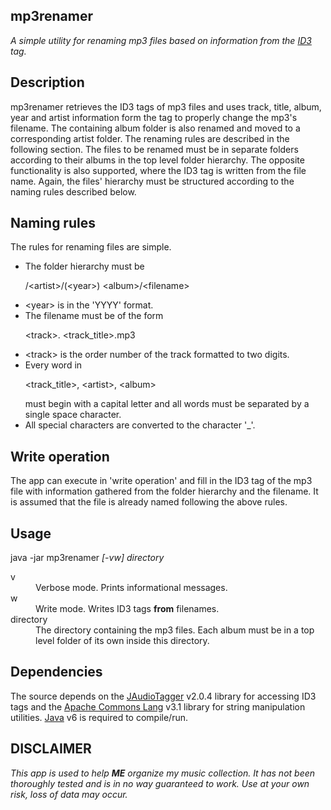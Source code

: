 mp3renamer
----------
<i>A simple utility for renaming mp3 files based on information from the [ID3](http://en.wikipedia.org/wiki/ID3) tag.</i>

## Description
mp3renamer retrieves the ID3 tags of mp3 files and uses track, title, album, year and artist information form the tag to properly change the mp3's filename. The containing album folder is also renamed and moved to a corresponding artist folder. The renaming rules are described in the following section. The files to be renamed must be in separate folders according to their albums in the top level folder hierarchy. The opposite functionality is also supported, where the ID3 tag is written from the file name. Again, the files' hierarchy must be structured according to the naming rules described below.

## Naming rules
The rules for renaming files are simple.
<ul>
<li>
The folder hierarchy must be <p>/&lt;artist&gt;/(&lt;year&gt;) &lt;album&gt;/&lt;filename&gt;</p>
</li>
<li>&lt;year&gt; is in the 'YYYY' format.</li>
<li>
The filename must be of the form <p>&lt;track&gt;. &lt;track_title&gt;.mp3</p>
</li>
<li>&lt;track&gt; is the order number of the track formatted to two digits.</li>
<li>Every word in <p>&lt;track_title&gt;, &lt;artist&gt;, &lt;album&gt;</p> must begin with a capital letter and all words must be separated by a single space character.</li>
<li>All special characters are converted to the character '_'.</li>
</ul>

## Write operation
The app can execute in 'write operation' and fill in the ID3 tag of the mp3 file with information gathered from the folder hierarchy and the filename. It is assumed that the file is already named following the above rules.

## Usage
java -jar mp3renamer <i>[-vw] directory</i>
<dl>
<dt>v</dt><dd>Verbose mode. Prints informational messages.</dd>
<dt>w</dt><dd>Write mode. Writes ID3 tags <b>from</b> filenames.</dd>
<dt>directory</dt><dd>The directory containing the mp3 files. Each album must be in a top level folder of its own inside this directory.</dd>
</dl>

## Dependencies
The source depends on the [JAudioTagger](http://www.jthink.net/jaudiotagger/) v2.0.4 library for accessing ID3 tags and the [Apache Commons Lang](http://commons.apache.org/lang/) v3.1 library for string manipulation utilities. [Java](http://www.java.com/) v6 is required to compile/run.

## DISCLAIMER
*This app is used to help __ME__ organize my music collection. It has not been thoroughly tested and is in no way guaranteed to work. Use at your own risk, loss of data may occur.*
